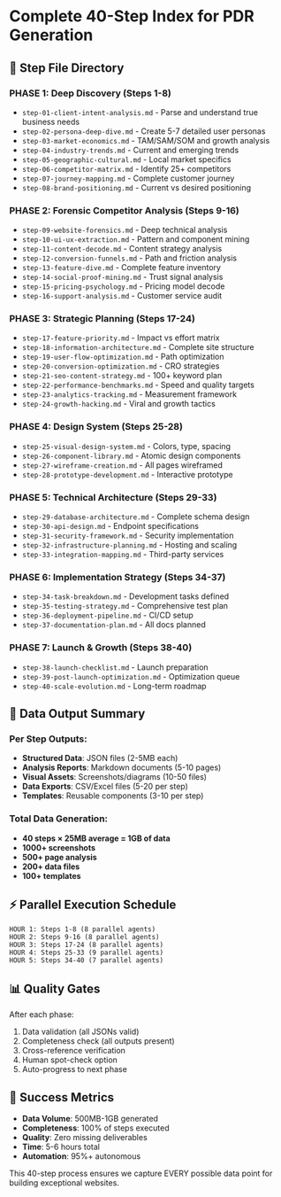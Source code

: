 # Complete 40-Step Index for PDR Generation

## 📁 Step File Directory

### PHASE 1: Deep Discovery (Steps 1-8)
- `step-01-client-intent-analysis.md` - Parse and understand true business needs
- `step-02-persona-deep-dive.md` - Create 5-7 detailed user personas
- `step-03-market-economics.md` - TAM/SAM/SOM and growth analysis
- `step-04-industry-trends.md` - Current and emerging trends
- `step-05-geographic-cultural.md` - Local market specifics
- `step-06-competitor-matrix.md` - Identify 25+ competitors
- `step-07-journey-mapping.md` - Complete customer journey
- `step-08-brand-positioning.md` - Current vs desired positioning

### PHASE 2: Forensic Competitor Analysis (Steps 9-16)
- `step-09-website-forensics.md` - Deep technical analysis
- `step-10-ui-ux-extraction.md` - Pattern and component mining
- `step-11-content-decode.md` - Content strategy analysis
- `step-12-conversion-funnels.md` - Path and friction analysis
- `step-13-feature-dive.md` - Complete feature inventory
- `step-14-social-proof-mining.md` - Trust signal analysis
- `step-15-pricing-psychology.md` - Pricing model decode
- `step-16-support-analysis.md` - Customer service audit

### PHASE 3: Strategic Planning (Steps 17-24)
- `step-17-feature-priority.md` - Impact vs effort matrix
- `step-18-information-architecture.md` - Complete site structure
- `step-19-user-flow-optimization.md` - Path optimization
- `step-20-conversion-optimization.md` - CRO strategies
- `step-21-seo-content-strategy.md` - 100+ keyword plan
- `step-22-performance-benchmarks.md` - Speed and quality targets
- `step-23-analytics-tracking.md` - Measurement framework
- `step-24-growth-hacking.md` - Viral and growth tactics

### PHASE 4: Design System (Steps 25-28)
- `step-25-visual-design-system.md` - Colors, type, spacing
- `step-26-component-library.md` - Atomic design components
- `step-27-wireframe-creation.md` - All pages wireframed
- `step-28-prototype-development.md` - Interactive prototype

### PHASE 5: Technical Architecture (Steps 29-33)
- `step-29-database-architecture.md` - Complete schema design
- `step-30-api-design.md` - Endpoint specifications
- `step-31-security-framework.md` - Security implementation
- `step-32-infrastructure-planning.md` - Hosting and scaling
- `step-33-integration-mapping.md` - Third-party services

### PHASE 6: Implementation Strategy (Steps 34-37)
- `step-34-task-breakdown.md` - Development tasks defined
- `step-35-testing-strategy.md` - Comprehensive test plan
- `step-36-deployment-pipeline.md` - CI/CD setup
- `step-37-documentation-plan.md` - All docs planned

### PHASE 7: Launch & Growth (Steps 38-40)
- `step-38-launch-checklist.md` - Launch preparation
- `step-39-post-launch-optimization.md` - Optimization queue
- `step-40-scale-evolution.md` - Long-term roadmap

## 🚀 Data Output Summary

### Per Step Outputs:
- **Structured Data**: JSON files (2-5MB each)
- **Analysis Reports**: Markdown documents (5-10 pages)
- **Visual Assets**: Screenshots/diagrams (10-50 files)
- **Data Exports**: CSV/Excel files (5-20 per step)
- **Templates**: Reusable components (3-10 per step)

### Total Data Generation:
- **40 steps × 25MB average = 1GB of data**
- **1000+ screenshots**
- **500+ page analysis**
- **200+ data files**
- **100+ templates**

## ⚡ Parallel Execution Schedule

```
HOUR 1: Steps 1-8 (8 parallel agents)
HOUR 2: Steps 9-16 (8 parallel agents)
HOUR 3: Steps 17-24 (8 parallel agents)
HOUR 4: Steps 25-33 (9 parallel agents)
HOUR 5: Steps 34-40 (7 parallel agents)
```

## 📊 Quality Gates

After each phase:
1. Data validation (all JSONs valid)
2. Completeness check (all outputs present)
3. Cross-reference verification
4. Human spot-check option
5. Auto-progress to next phase

## 🎯 Success Metrics

- **Data Volume**: 500MB-1GB generated
- **Completeness**: 100% of steps executed
- **Quality**: Zero missing deliverables
- **Time**: 5-6 hours total
- **Automation**: 95%+ autonomous

This 40-step process ensures we capture EVERY possible data point for building exceptional websites.